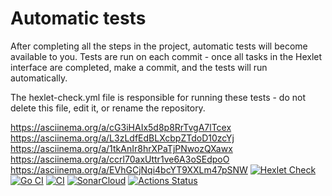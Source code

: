 # Automatic tests

After completing all the steps in the project, automatic tests will become available to you. Tests are run on each commit - once all tasks in the Hexlet interface are completed, make a commit, and the tests will run automatically.

The hexlet-check.yml file is responsible for running these tests - do not delete this file, edit it, or rename the repository.

https://asciinema.org/a/cG3iHAIx5d8p8RrTvgA7lTcex
https://asciinema.org/a/L3zLdfEdBLXcbpZTdoD10zcYj
https://asciinema.org/a/1tkAnIr8hrXPaTjPNwozQXawx
https://asciinema.org/a/ccrl70axUttr1ve6A3oSEdpoO
https://asciinema.org/a/EVhGCjNqi4bcYT9XXLm47pSNW
[![Hexlet Check](https://github.com/TimurVR/go-project-244/actions/workflows/hexlet-check.yml/badge.svg)](https://github.com/TimurVR/go-project-244/actions/workflows/hexlet-check.yml)
[![Go CI](https://github.com/TimurVR/go-project-244/actions/workflows/go.yml/badge.svg)](https://github.com/TimurVR/go-project-244/actions/workflows/go.yml)
[![CI](https://github.com/TimurVR/go-project-244/actions/workflows/ci.yml/badge.svg)](https://github.com/TimurVR/go-project-244/actions/workflows/ci.yml)
[![SonarCloud](https://sonarcloud.io/api/project_badges/measure?project=TimurVR_go-project-244&metric=alert_status)](https://sonarcloud.io/summary/new_code?id=TimurVR_go-project-244)
[![Actions Status](https://github.com/TimurVR/go-project-244/actions/workflows/hexlet-check.yml/badge.svg)](https://github.com/TimurVR/go-project-244/actions)

